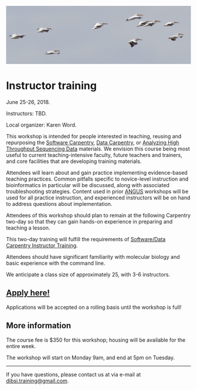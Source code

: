 ![Flock of birds](images/flock-bird.jpg "Instructor training")

# Instructor training

June 25-26, 2018.

Instructors: TBD.

Local organizer: Karen Word.

This workshop is intended for people interested in teaching, reusing
and repurposing the
[Software Carpentry](https://software-carpentry.org/lessons/),
[Data Carpentry](http://www.datacarpentry.org/lessons/), or
[Analyzing High Throughput Sequencing Data](https://angus.readthedocs.io/en/2016/)
materials.  We envision this course being most useful to current
teaching-intensive faculty, future teachers and trainers, and core
facilities that are developing training materials.

Attendees will learn about and gain practice implementing evidence-based teaching practices.  Common pitfalls specific to novice-level
instruction and bioinformatics in particular will be discussed, along
with associated troubleshooting strategies. Content used in prior
[ANGUS](ANGUS.html) workshops will be used for all practice
instruction, and experienced instructors will be on hand to address
questions about implementation.

Attendees of this workshop should plan to remain at the following
Carpentry two-day so that they can gain hands-on experience in
preparing and teaching a lesson.

This two-day training will fulfill the requirements of
[Software/Data Carpentry Instructor Training](https://swcarpentry.github.io/instructor-training/).

Attendees should have significant familiarity with molecular biology
and basic experience with the command line.

We anticipate a class size of approximately 25, with 3-6 instructors.

## [Apply here!](https://docs.google.com/forms/d/e/1FAIpQLScl_-fzt6eX9mSwJNy5JuNJUL44ZWKgNgcsGpseIXpB92d7zA/viewform)

Applications will be accepted on a rolling basis until the workshop is full!

## More information

The course fee is $350 for this workshop; housing will be available for the
entire week.

The workshop will start on Monday 9am, and end at 5pm on Tuesday.

----

If you have questions, please contact us at via e-mail at [dibsi.training@gmail.com](mailto:dibsi.training@gmail.com).
